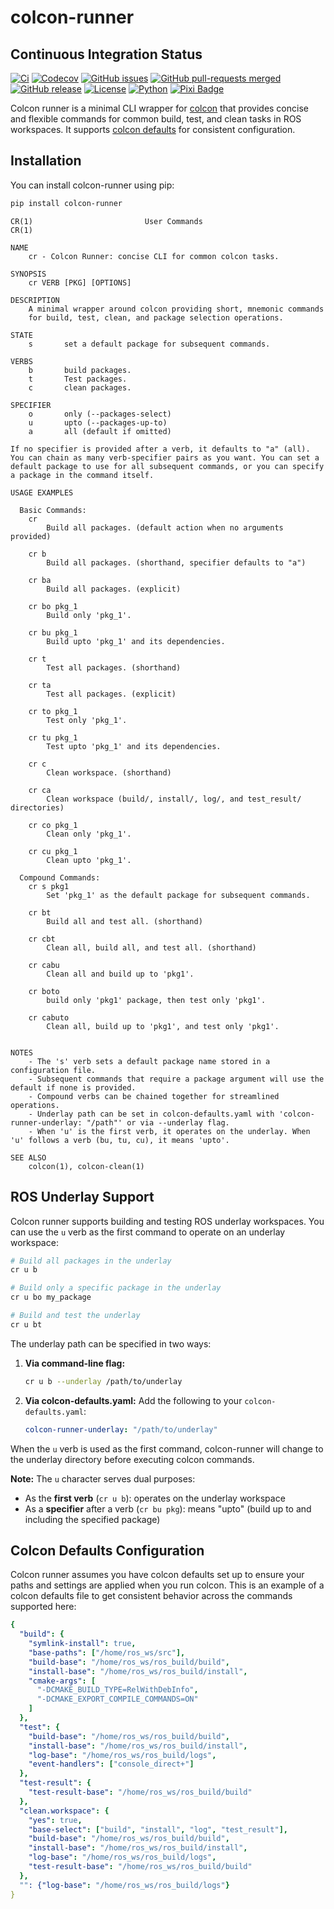 # colcon-runner

## Continuous Integration Status

[![Ci](https://github.com/blooop/colcon-runner/actions/workflows/ci.yml/badge.svg?branch=main)](https://github.com/blooop/colcon-runner/actions/workflows/ci.yml?query=branch%3Amain)
[![Codecov](https://codecov.io/gh/blooop/colcon-runner/branch/main/graph/badge.svg?token=Y212GW1PG6)](https://codecov.io/gh/blooop/colcon-runner)
[![GitHub issues](https://img.shields.io/github/issues/blooop/colcon-runner.svg)](https://GitHub.com/blooop/colcon-runner/issues/)
[![GitHub pull-requests merged](https://badgen.net/github/merged-prs/blooop/colcon-runner)](https://github.com/blooop/colcon-runner/pulls?q=is%3Amerged)
[![GitHub release](https://img.shields.io/github/release/blooop/colcon-runner.svg)](https://GitHub.com/blooop/colcon-runner/releases/)
[![License](https://img.shields.io/github/license/blooop/colcon-runner)](https://opensource.org/license/mit/)
[![Python](https://img.shields.io/badge/python-3.10%20%7C%203.11%20%7C%203.12%20%7C%203.13-blue)](https://www.python.org/downloads/)
[![Pixi Badge](https://img.shields.io/endpoint?url=https://raw.githubusercontent.com/prefix-dev/pixi/main/assets/badge/v0.json)](https://pixi.sh)

Colcon runner is a minimal CLI wrapper for [colcon](https://colcon.readthedocs.io/en/released/) that provides concise and flexible commands for common build, test, and clean tasks in ROS workspaces. It supports [colcon defaults](https://colcon.readthedocs.io/en/released/user/configuration.html#colcon-defaults-yaml) for consistent configuration.

## Installation

You can install colcon-runner using pip:

```bash
pip install colcon-runner
```

```
CR(1)                         User Commands                        CR(1)

NAME
    cr - Colcon Runner: concise CLI for common colcon tasks.

SYNOPSIS
    cr VERB [PKG] [OPTIONS]

DESCRIPTION
    A minimal wrapper around colcon providing short, mnemonic commands
    for build, test, clean, and package selection operations.

STATE
    s       set a default package for subsequent commands.

VERBS
    b       build packages.
    t       Test packages.
    c       clean packages.

SPECIFIER
    o       only (--packages-select)
    u       upto (--packages-up-to)
    a       all (default if omitted)

If no specifier is provided after a verb, it defaults to "a" (all). You can chain as many verb-specifier pairs as you want. You can set a default package to use for all subsequent commands, or you can specify a package in the command itself.

USAGE EXAMPLES

  Basic Commands:
    cr
        Build all packages. (default action when no arguments provided)

    cr b
        Build all packages. (shorthand, specifier defaults to "a")

    cr ba
        Build all packages. (explicit)

    cr bo pkg_1
        Build only 'pkg_1'.

    cr bu pkg_1
        Build upto 'pkg_1' and its dependencies.

    cr t
        Test all packages. (shorthand)

    cr ta
        Test all packages. (explicit)

    cr to pkg_1
        Test only 'pkg_1'.

    cr tu pkg_1
        Test upto 'pkg_1' and its dependencies.

    cr c
        Clean workspace. (shorthand)

    cr ca
        Clean workspace (build/, install/, log/, and test_result/ directories)

    cr co pkg_1
        Clean only 'pkg_1'.

    cr cu pkg_1
        Clean upto 'pkg_1'.

  Compound Commands:
    cr s pkg1
        Set 'pkg_1' as the default package for subsequent commands.

    cr bt
        Build all and test all. (shorthand)

    cr cbt
        Clean all, build all, and test all. (shorthand)

    cr cabu
        Clean all and build up to 'pkg1'.

    cr boto
        build only 'pkg1' package, then test only 'pkg1'.

    cr cabuto
        Clean all, build up to 'pkg1', and test only 'pkg1'.


NOTES
    - The 's' verb sets a default package name stored in a configuration file.
    - Subsequent commands that require a package argument will use the default if none is provided.
    - Compound verbs can be chained together for streamlined operations.
    - Underlay path can be set in colcon-defaults.yaml with 'colcon-runner-underlay: "/path"' or via --underlay flag.
    - When 'u' is the first verb, it operates on the underlay. When 'u' follows a verb (bu, tu, cu), it means 'upto'.

SEE ALSO
    colcon(1), colcon-clean(1)
```

## ROS Underlay Support

Colcon runner supports building and testing ROS underlay workspaces. You can use the `u` verb as the first command to operate on an underlay workspace:

```bash
# Build all packages in the underlay
cr u b

# Build only a specific package in the underlay
cr u bo my_package

# Build and test the underlay
cr u bt
```

The underlay path can be specified in two ways:

1. **Via command-line flag:**
   ```bash
   cr u b --underlay /path/to/underlay
   ```

2. **Via colcon-defaults.yaml:**
   Add the following to your `colcon-defaults.yaml`:
   ```yaml
   colcon-runner-underlay: "/path/to/underlay"
   ```

When the `u` verb is used as the first command, colcon-runner will change to the underlay directory before executing colcon commands.

**Note:** The `u` character serves dual purposes:
- As the **first verb** (`cr u b`): operates on the underlay workspace
- As a **specifier** after a verb (`cr bu pkg`): means "upto" (build up to and including the specified package)

## Colcon Defaults Configuration

Colcon runner assumes you have colcon defaults set up to ensure your paths and settings are applied when you run colcon.  This is an example of a colcon defaults file to get consistent behavior across the commands supported here:

```yaml
{
  "build": {
    "symlink-install": true,
    "base-paths": ["/home/ros_ws/src"],
    "build-base": "/home/ros_ws/ros_build/build",
    "install-base": "/home/ros_ws/ros_build/install",
    "cmake-args": [
      "-DCMAKE_BUILD_TYPE=RelWithDebInfo",
      "-DCMAKE_EXPORT_COMPILE_COMMANDS=ON"
    ]
  },
  "test": {
    "build-base": "/home/ros_ws/ros_build/build",
    "install-base": "/home/ros_ws/ros_build/install",
    "log-base": "/home/ros_ws/ros_build/logs",
    "event-handlers": ["console_direct+"]
  },
  "test-result": {
    "test-result-base": "/home/ros_ws/ros_build/build"
  },
  "clean.workspace": {
    "yes": true,
    "base-select": ["build", "install", "log", "test_result"],
    "build-base": "/home/ros_ws/ros_build/build",
    "install-base": "/home/ros_ws/ros_build/install",
    "log-base": "/home/ros_ws/ros_build/logs",
    "test-result-base": "/home/ros_ws/ros_build/build"
  },
  "": {"log-base": "/home/ros_ws/ros_build/logs"}
}
```
